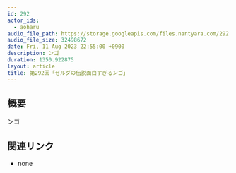 ```yaml
---
id: 292
actor_ids:
  - aoharu
audio_file_path: https://storage.googleapis.com/files.nantyara.com/292.mp3
audio_file_size: 32498672
date: Fri, 11 Aug 2023 22:55:00 +0900
description: ンゴ
duration: 1350.922875
layout: article
title: 第292回「ゼルダの伝説面白すぎるンゴ」
---
```

## 概要

ンゴ

## 関連リンク

* none
